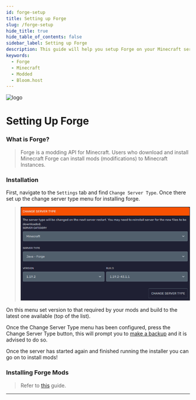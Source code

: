 ```yaml
---
id: forge-setup
title: Setting up Forge
slug: /forge-setup
hide_title: true
hide_table_of_contents: false
sidebar_label: Setting up Forge
description: This guide will help you setup Forge on your Minecraft server
keywords:
  - Forge
  - Minecraft
  - Modded
  - Bloom.host
---
```


<div class="text--center">
<img src="https://bloom.host/logo-white.svg" alt="logo" height="50%" width="50%"/>
<h1>Setting Up Forge</h1>
</div>

### What is Forge?

> Forge is a modding API for Minecraft. Users who download and install Minecraft Forge can install mods (modifications) to Minecraft Instances.

### Installation

First, navigate to the `Settings` tab and find `Change Server Type`. Once there set up the change server type menu for installing forge.

> ![Bloom.host](../../static/imgs/plugins_and_modifications/fabric_setup/3.png)

On this menu set version to that required by your mods and build to the latest one available (top of the list).

Once the Change Server Type menu has been configured, press the Change Server Type button, this will prompt you to [make a backup](../using_the_panel/backups.md) and it is advised to do so.

Once the server has started again and finished running the installer you can go on to install mods!

### Installing Forge Mods
>
> Refer to [this](mods-install) guide.

---
